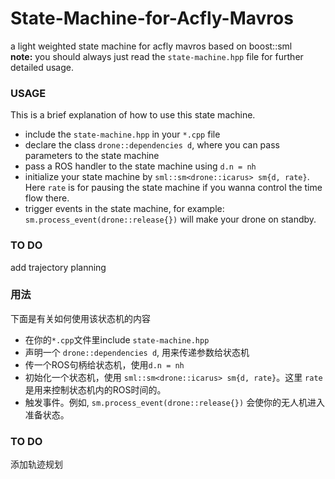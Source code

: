 # State-Machine-for-Acfly-Mavros
a light weighted state machine for acfly mavros based on boost::sml  
**note:** you should always just read the `state-machine.hpp` file for further detailed usage. 
### USAGE  
This is a brief explanation of how to use this state machine.  
* include the `state-machine.hpp` in your `*.cpp` file  
* declare the class `drone::dependencies d`, where you can pass parameters to the state machine  
* pass a ROS handler to the state machine using `d.n = nh` 
* initialize your state machine by `sml::sm<drone::icarus> sm{d, rate}`. Here `rate` is for pausing the state machine if you wanna control the time flow there.
* trigger events in the state machine, for example: `sm.process_event(drone::release{})` will make your drone on standby.

### TO DO
add trajectory planning

### 用法
下面是有关如何使用该状态机的内容
* 在你的`*.cpp`文件里include `state-machine.hpp`
* 声明一个 `drone::dependencies d`, 用来传递参数给状态机
* 传一个ROS句柄给状态机，使用`d.n = nh`
* 初始化一个状态机，使用 `sml::sm<drone::icarus> sm{d, rate}`。这里 `rate` 是用来控制状态机内的ROS时间的。
* 触发事件。例如, `sm.process_event(drone::release{})` 会使你的无人机进入准备状态。

### TO DO
添加轨迹规划
